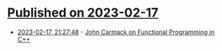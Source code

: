 # [Published on 2023-02-17](index.md)

* [2023-02-17, 21:27:48](https://lobste.rs/s/ub4xb0/john_carmack_on_functional_programming_c) - [John Carmack on Functional Programming in C++](http://sevangelatos.com/john-carmack-on/)
